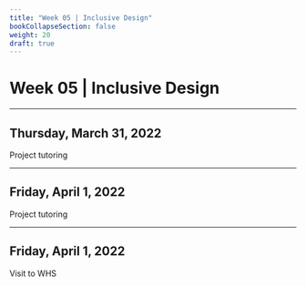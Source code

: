 ```yaml
---
title: "Week 05 | Inclusive Design"
bookCollapseSection: false
weight: 20
draft: true
---
```


# Week 05 | Inclusive Design

---

## Thursday, March 31, 2022

Project tutoring


---

## Friday, April 1, 2022

Project tutoring

---

## Friday, April 1, 2022

Visit to WHS

